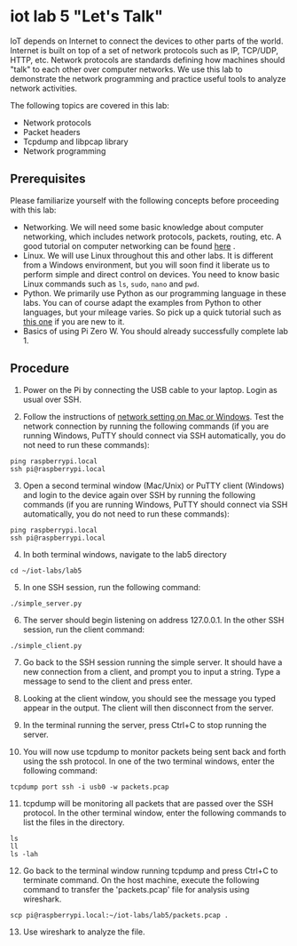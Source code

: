 # iot lab 5 "Let's Talk"

IoT depends on Internet to connect the devices to other parts of the world. Internet is built on top of a set of network protocols such as IP, TCP/UDP, HTTP, etc. Network protocols are standards defining how machines should "talk" to each other over computer networks. We use this lab to demonstrate the network programming and practice useful tools to analyze network activities.         

The following topics are covered in this lab:
* Network protocols
* Packet headers
* Tcpdump and libpcap library
* Network programming

## Prerequisites

Please familiarize yourself with the following concepts before proceeding with this lab:
* Networking. We will need some basic knowledge about computer networking, which includes network protocols, packets, routing, etc. A good tutorial on computer networking can be found [here](http://www.steves-internet-guide.com/basic-networking-course/) .
* Linux. We will use Linux throughout this and other labs. It is different from a Windows environment, but you will soon find it liberate us to perform simple and direct control on devices. You need to know basic Linux commands such as ```ls```, ```sudo```, ```nano``` and ```pwd```.
* Python. We primarily use Python as our programming language in these labs. You can of course adapt the examples from Python to other languages, but your mileage varies. So pick up a quick tutorial such as [this one](https://www.learnpython.org) if you are new to it.
* Basics of using Pi Zero W. You should already successfully complete lab 1.

## Procedure

1. Power on the Pi by connecting the USB cable to your laptop. Login as usual over SSH.

2. Follow the instructions of [network setting on Mac or Windows](https://learn.adafruit.com/turning-your-raspberry-pi-zero-into-a-usb-gadget/ethernet-gadget). Test the network connection by running the following commands (if you are running Windows, PuTTY should connect via SSH automatically, you do not need to run these commands): 
```
ping raspberrypi.local 
ssh pi@raspberrypi.local
```

3. Open a second terminal window (Mac/Unix) or PuTTY client (Windows) and login to the device again over SSH by running the following commands (if you are running Windows, PuTTY should connect via SSH automatically, you do not need to run these commands):
```
ping raspberrypi.local
ssh pi@raspberrypi.local
```

4. In both terminal windows, navigate to the lab5 directory
```
cd ~/iot-labs/lab5
```

5. In one SSH session, run the following command:
```
./simple_server.py
```

6. The server should begin listening on address 127.0.0.1. In the other SSH session, run the client command:
```
./simple_client.py
```

7. Go back to the SSH session running the simple server. It should have a new connection from a client, and prompt you to input a string. Type a message to send to the client and press enter.

8. Looking at the client window, you should see the message you typed appear in the output. The client will then disconnect from the server.

9. In the terminal running the server, press Ctrl+C to stop running the server.

10. You will now use tcpdump to monitor packets being sent back and forth using the ssh protocol. In one of the two terminal windows, enter the following command:
```
tcpdump port ssh -i usb0 -w packets.pcap
```

11. tcpdump will be monitoring all packets that are passed over the SSH protocol. In the other terminal window, enter the following commands to list the files in the directory.
```
ls
ll
ls -lah
```

12. Go back to the terminal window running tcpdump and press Ctrl+C to terminate command. On the host machine, execute the following command to transfer the 'packets.pcap' file for analysis using wireshark.
```
scp pi@raspberrypi.local:~/iot-labs/lab5/packets.pcap .
```

13. Use wireshark to analyze the file.
